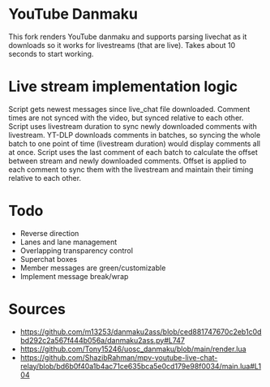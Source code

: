 # YouTube Danmaku
This fork renders YouTube danmaku and supports parsing livechat as it downloads so it works for livestreams (that are live).
Takes about 10 seconds to start working.

# Live stream implementation logic
Script gets newest messages since live_chat file downloaded. Comment times are not synced with the video, but synced relative to each other. Script uses livestream duration to sync newly downloaded comments with livestream. YT-DLP downloads comments in batches, so syncing the whole batch to one point of time (livestream duration) would display comments all at once. Script uses the last comment of each batch to calculate the offset between stream and newly downloaded comments. Offset is applied to each comment to sync them with the livestream and maintain their timing relative to each other.

# Todo
- Reverse direction
- Lanes and lane management
- Overlapping transparency control
- Superchat boxes
- Member messages are green/customizable
- Implement message break/wrap

# Sources
- https://github.com/m13253/danmaku2ass/blob/ced881747670c2eb1c0dbd292c2a567f444b056a/danmaku2ass.py#L747
- https://github.com/Tony15246/uosc_danmaku/blob/main/render.lua
- https://github.com/ShazibRahman/mpv-youtube-live-chat-relay/blob/bd6b0f40a1b4ac71ce635bca5e0cd179e98f0034/main.lua#L104
